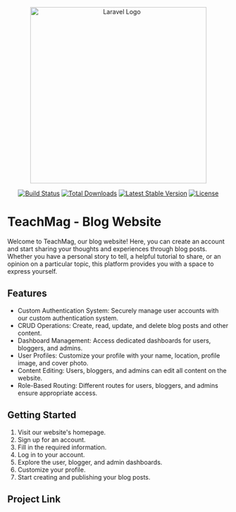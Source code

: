 <p align="center"><a href="https://laravel.com" target="_blank"><img src="https://raw.githubusercontent.com/laravel/art/master/logo-lockup/5%20SVG/2%20CMYK/1%20Full%20Color/laravel-logolockup-cmyk-red.svg" width="400" alt="Laravel Logo"></a></p>

<p align="center">
<a href="https://github.com/laravel/framework/actions"><img src="https://github.com/laravel/framework/workflows/tests/badge.svg" alt="Build Status"></a>
<a href="https://packagist.org/packages/laravel/framework"><img src="https://img.shields.io/packagist/dt/laravel/framework" alt="Total Downloads"></a>
<a href="https://packagist.org/packages/laravel/framework"><img src="https://img.shields.io/packagist/v/laravel/framework" alt="Latest Stable Version"></a>
<a href="https://packagist.org/packages/laravel/framework"><img src="https://img.shields.io/packagist/l/laravel/framework" alt="License"></a>
</p>

# TeachMag - Blog Website

Welcome to TeachMag, our blog website! Here, you can create an account and start sharing your thoughts and experiences through blog posts. Whether you have a personal story to tell, a helpful tutorial to share, or an opinion on a particular topic, this platform provides you with a space to express yourself.

## Features

- Custom Authentication System: Securely manage user accounts with our custom authentication system.
- CRUD Operations: Create, read, update, and delete blog posts and other content.
- Dashboard Management: Access dedicated dashboards for users, bloggers, and admins.
- User Profiles: Customize your profile with your name, location, profile image, and cover photo.
- Content Editing: Users, bloggers, and admins can edit all content on the website.
- Role-Based Routing: Different routes for users, bloggers, and admins ensure appropriate access.

## Getting Started

1. Visit our website's homepage.
2. Sign up for an account.
3. Fill in the required information.
4. Log in to your account.
5. Explore the user, blogger, and admin dashboards.
6. Customize your profile.
7. Start creating and publishing your blog posts.

## Project Link





